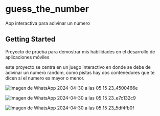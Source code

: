 # guess_the_number

App interactiva para adivinar un número

## Getting Started

Proyecto de prueba para demostrar mis habilidades en el desarrollo de aplicaciones móviles

este proyecto se centra en un juego interactivo en donde se debe de adivinar un numero random, como pistas hay dos contenedores que te dicen si el numero es mayor o menor.


![Imagen de WhatsApp 2024-04-30 a las 05 15 23_4500466e](https://github.com/Javier-Hinojosa/AppGuessTheNumber/assets/83333465/27f82010-53ec-4b38-858b-39474d91e8c0)

![Imagen de WhatsApp 2024-04-30 a las 05 15 23_e7c132c9](https://github.com/Javier-Hinojosa/AppGuessTheNumber/assets/83333465/232d821a-4121-4dcc-ac78-9904ac1837d0)

![Imagen de WhatsApp 2024-04-30 a las 05 15 23_5df4fb0f](https://github.com/Javier-Hinojosa/AppGuessTheNumber/assets/83333465/a4171cc8-05a1-4864-a66c-1f8850888cff)

